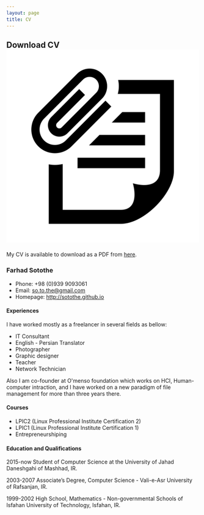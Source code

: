 ```yaml
---
layout: page
title: CV
---
```


## Download CV <img class="img-lrgicon" src="/public/images/iconmonstr-note-30-icon.svg">

My CV is available to download as a PDF from [here](/public/downloads/Farhad_Sotothe_CV.pdf).

### Farhad Sotothe

+ Phone:  +98 (0)939 9093061
+ Email:  so.to.the@gmail.com
+ Homepage: http://sotothe.github.io


#### Experiences

I have worked mostly as a freelancer in several fields as bellow:

+ IT Consultant
+ English - Persian Translator
+ Photographer
+ Graphic designer
+ Teacher
+ Network Technician

Also I am co-founder at O'menso foundation which works on HCI, Human-computer intraction, and I have worked on a new paradigm of file management for more than three years there.


#### Courses

+ LPIC2 (Linux Professional Institute Certification 2)
+ LPIC1 (Linux Professional Institute Certification 1)
+ Entrepreneurshiping


#### Education and Qualifications

2015-now Student of Computer Science at the University of Jahad Daneshgahi of Mashhad, IR.

2003-2007 Associate’s Degree, Computer Science - Vali-e-Asr University of Rafsanjan, IR.

1999-2002 High School, Mathematics - Non-governmental Schools of Isfahan University of Technology, Isfahan, IR.

